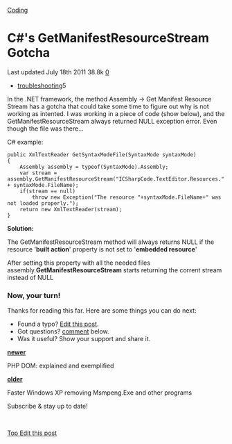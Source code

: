 



<a href="/categories/coding/" class="category-link">Coding</a>

C\#'s GetManifestResourceStream Gotcha
======================================

<span title="Last time this post was updated"> Last updated July 18th 2011 </span> <span class="m-x-2" title="Pageviews"> 38.8k </span> <span class="m-x-2" title="Click to go to the comments section"> [ <span class="disqus-comment-count" data-disqus-url="https://master--bgoonz-blog.netlify.app/cs-getmanifestresourcestream-gotcha/">0</span>](#disqus_thread) </span>

-   <a href="/tags/troubleshooting/" class="tag-list-link">troubleshooting</a><span class="tag-list-count">5</span>

In the .NET framework, the method Assembly -&gt; Get Manifest Resource Stream has a gotcha that could take some time to figure out why is not working as intented. I was working in a piece of code (show below), and the GetManifestResourceStream always returned NULL exception error. Even though the file was there...

<span id="more"></span>

C\# example:

    public XmlTextReader GetSyntaxModeFile(SyntaxMode syntaxMode)
    {
        Assembly assembly = typeof(SyntaxMode).Assembly;
        var stream = assembly.GetManifestResourceStream("ICSharpCode.TextEditor.Resources." + syntaxMode.FileName);
        if(stream == null)
            throw new Exception("The resource "+syntaxMode.FileName+" was not loaded properly.");
        return new XmlTextReader(stream);
    }

**Solution:**

The GetManifestResourceStream method will always returns NULL if the resource '**built action**' property is not set to '**embedded resource**'

After setting this property with all the needed files assembly.<span class="underline">**GetManifestResourceStream**</span> starts returning the corrent stream instead of NULL

### Now, your turn!

Thanks for reading this far. Here are some things you can do next:

-   Found a typo? [Edit this post](https://github.com/amejiarosario/amejiarosario.github.io/edit/source/source/_posts/2011-07-18-cs-getmanifestresourcestream-gotcha.md).
-   Got questions? [comment](#comments-section) below.
-   Was it useful? Show your support and share it.



<a href="/php-dom-explained-and-exemplified/" class="article-nav-newer"><strong><em></em> newer</strong></a>

PHP DOM: explained and exemplified

<a href="/faster-windows-xp-removing-msmpeng-exe-and-other-programs/" class="article-nav-older"><strong>older <em></em></strong></a>

Faster Windows XP removing Msmpeng.Exe and other programs

Subscribe & stay up to date!

 









[<span id="back-to-top" title="Go back to the top of this page"> Top </span>](#) <a href="#" class="p-x-3" title="Improve this post"><em></em> Edit this post</a>


